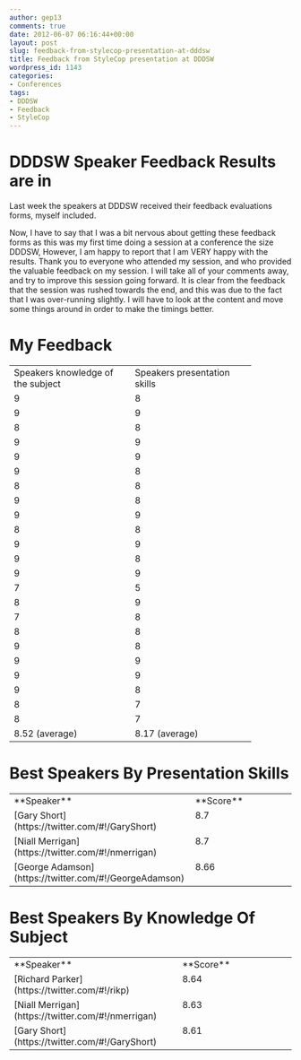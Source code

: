 ```yaml
---
author: gep13
comments: true
date: 2012-06-07 06:16:44+00:00
layout: post
slug: feedback-from-stylecop-presentation-at-dddsw
title: Feedback from StyleCop presentation at DDDSW
wordpress_id: 1143
categories:
- Conferences
tags:
- DDDSW
- Feedback
- StyleCop
---
```


# 




# DDDSW Speaker Feedback Results are in


Last week the speakers at DDDSW received their feedback evaluations forms, myself included.

Now, I have to say that I was a bit nervous about getting these feedback forms as this was my first time doing a session at a conference the size DDDSW, However, I am happy to report that I am VERY happy with the results. Thank you to everyone who attended my session, and who provided the valuable feedback on my session. I will take all of your comments away, and try to improve this session going forward. It is clear from the feedback that the session was rushed towards the end, and this was due to the fact that I was over-running slightly. I will have to look at the content and move some things around in order to make the timings better.


# My Feedback


<table cellpadding="2" width="600" cellspacing="0" border="0" >
<tbody >
<tr >

<td width="200" valign="top" >Speakers knowledge of the subject
</td>

<td width="200" valign="top" >Speakers presentation skills
</td>
</tr>
<tr >

<td width="133" valign="top" >9
</td>

<td width="133" valign="top" >8
</td>
</tr>
<tr >

<td width="133" valign="top" >9
</td>

<td width="133" valign="top" >9
</td>
</tr>
<tr >

<td width="133" valign="top" >8
</td>

<td width="133" valign="top" >8
</td>
</tr>
<tr >

<td width="133" valign="top" >9
</td>

<td width="133" valign="top" >9
</td>
</tr>
<tr >

<td width="133" valign="top" >9
</td>

<td width="133" valign="top" >9
</td>
</tr>
<tr >

<td width="133" valign="top" >9
</td>

<td width="133" valign="top" >8
</td>
</tr>
<tr >

<td width="133" valign="top" >8
</td>

<td width="133" valign="top" >8
</td>
</tr>
<tr >

<td width="133" valign="top" >9
</td>

<td width="133" valign="top" >8
</td>
</tr>
<tr >

<td width="133" valign="top" >9
</td>

<td width="133" valign="top" >9
</td>
</tr>
<tr >

<td width="133" valign="top" >8
</td>

<td width="133" valign="top" >8
</td>
</tr>
<tr >

<td width="133" valign="top" >9
</td>

<td width="133" valign="top" >9
</td>
</tr>
<tr >

<td width="133" valign="top" >9
</td>

<td width="133" valign="top" >8
</td>
</tr>
<tr >

<td width="133" valign="top" >9
</td>

<td width="133" valign="top" >9
</td>
</tr>
<tr >

<td width="133" valign="top" >7
</td>

<td width="133" valign="top" >5
</td>
</tr>
<tr >

<td width="133" valign="top" >8
</td>

<td width="133" valign="top" >9
</td>
</tr>
<tr >

<td width="133" valign="top" >7
</td>

<td width="133" valign="top" >8
</td>
</tr>
<tr >

<td width="133" valign="top" >8
</td>

<td width="133" valign="top" >8
</td>
</tr>
<tr >

<td width="133" valign="top" >9
</td>

<td width="133" valign="top" >8
</td>
</tr>
<tr >

<td width="133" valign="top" >9
</td>

<td width="133" valign="top" >9
</td>
</tr>
<tr >

<td width="133" valign="top" >9
</td>

<td width="133" valign="top" >9
</td>
</tr>
<tr >

<td width="133" valign="top" >9
</td>

<td width="133" valign="top" >8
</td>
</tr>
<tr >

<td width="133" valign="top" >8
</td>

<td width="133" valign="top" >7
</td>
</tr>
<tr >

<td width="133" valign="top" >8
</td>

<td width="133" valign="top" >7
</td>
</tr>
<tr >

<td width="133" valign="top" >8.52 (average)
</td>

<td width="133" valign="top" >8.17 (average)
</td>
</tr>
</tbody>
</table>


# Best Speakers By Presentation Skills


<table cellpadding="2" width="525" cellspacing="0" border="0" >
<tbody >
<tr >

<td width="263" valign="top" >**Speaker**
</td>

<td width="260" valign="top" >**Score**
</td>
</tr>
<tr >

<td width="301" valign="top" >[Gary Short](https://twitter.com/#!/GaryShort)
</td>

<td width="278" valign="top" >8.7
</td>
</tr>
<tr >

<td width="311" valign="top" >[Niall Merrigan](https://twitter.com/#!/nmerrigan)
</td>

<td width="283" valign="top" >8.7
</td>
</tr>
<tr >

<td width="313" valign="top" >[George Adamson](https://twitter.com/#!/GeorgeAdamson)
</td>

<td width="285" valign="top" >8.66
</td>
</tr>
</tbody>
</table>


# Best Speakers By Knowledge Of Subject


<table cellpadding="2" width="525" cellspacing="0" border="0" >
<tbody >
<tr >

<td width="263" valign="top" >**Speaker**
</td>

<td width="260" valign="top" >**Score**
</td>
</tr>
<tr >

<td width="301" valign="top" >[Richard Parker](https://twitter.com/#!/rikp)
</td>

<td width="278" valign="top" >8.64
</td>
</tr>
<tr >

<td width="311" valign="top" >[Niall Merrigan](https://twitter.com/#!/nmerrigan)
</td>

<td width="283" valign="top" >8.63
</td>
</tr>
<tr >

<td width="313" valign="top" >[Gary Short](https://twitter.com/#!/GaryShort)
</td>

<td width="285" valign="top" >8.61
</td>
</tr>
</tbody>
</table>
